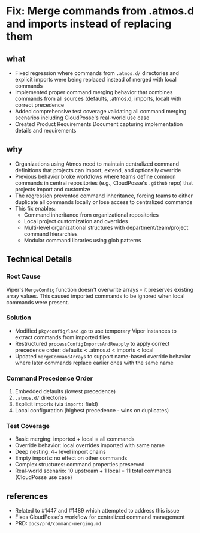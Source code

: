 # Fix: Merge commands from .atmos.d and imports instead of replacing them

## what
- Fixed regression where commands from `.atmos.d/` directories and explicit imports were being replaced instead of merged with local commands
- Implemented proper command merging behavior that combines commands from all sources (defaults, .atmos.d, imports, local) with correct precedence
- Added comprehensive test coverage validating all command merging scenarios including CloudPosse's real-world use case
- Created Product Requirements Document capturing implementation details and requirements

## why
- Organizations using Atmos need to maintain centralized command definitions that projects can import, extend, and optionally override
- Previous behavior broke workflows where teams define common commands in central repositories (e.g., CloudPosse's `.github` repo) that projects import and customize
- The regression prevented command inheritance, forcing teams to either duplicate all commands locally or lose access to centralized commands
- This fix enables:
  - Command inheritance from organizational repositories
  - Local project customization and overrides
  - Multi-level organizational structures with department/team/project command hierarchies
  - Modular command libraries using glob patterns

## Technical Details

### Root Cause
Viper's `MergeConfig` function doesn't overwrite arrays - it preserves existing array values. This caused imported commands to be ignored when local commands were present.

### Solution
- Modified `pkg/config/load.go` to use temporary Viper instances to extract commands from imported files
- Restructured `processConfigImportsAndReapply` to apply correct precedence order: defaults < .atmos.d < imports < local
- Updated `mergeCommandArrays` to support name-based override behavior where later commands replace earlier ones with the same name

### Command Precedence Order
1. Embedded defaults (lowest precedence)
2. `.atmos.d/` directories
3. Explicit imports (via `import:` field)
4. Local configuration (highest precedence - wins on duplicates)

### Test Coverage
- Basic merging: imported + local = all commands
- Override behavior: local overrides imported with same name
- Deep nesting: 4+ level import chains
- Empty imports: no effect on other commands
- Complex structures: command properties preserved
- Real-world scenario: 10 upstream + 1 local = 11 total commands (CloudPosse use case)

## references
- Related to #1447 and #1489 which attempted to address this issue
- Fixes CloudPosse's workflow for centralized command management
- PRD: `docs/prd/command-merging.md`
